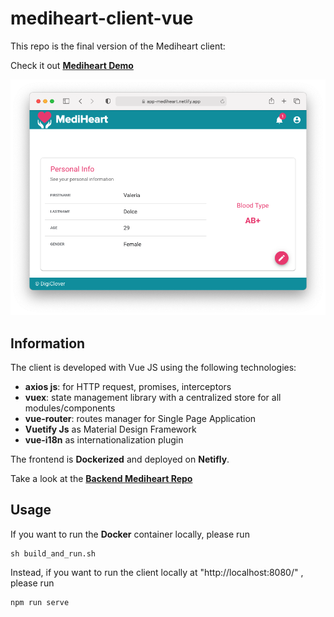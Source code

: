 

# mediheart-client-vue

This repo is the final version of the Mediheart client: 

Check it out **[Mediheart Demo](https://mediheart.netlify.app/)**

![alt text](https://github.com/vdolce/mediheart-landing-page/blob/main/src/assets/img/mediheart_screenshot.png)

## Information

The client is developed with Vue JS using the following technologies:

- **axios js**: for HTTP request, promises, interceptors
- **vuex**: state management library with a centralized store for all modules/components
- **vue-router**: routes manager for Single Page Application
- **Vuetify Js** as Material Design Framework
- **vue-i18n** as internationalization plugin

The frontend is **Dockerized** and deployed on **Netifly**.

Take a look at the **[Backend Mediheart Repo](https://github.com/gppmad/mediheart-server)**


## Usage

If you want to run the **Docker** container locally, please run
```
sh build_and_run.sh
```


Instead, if you want to run the client locally at "http://localhost:8080/" , please run
```
npm run serve
```
